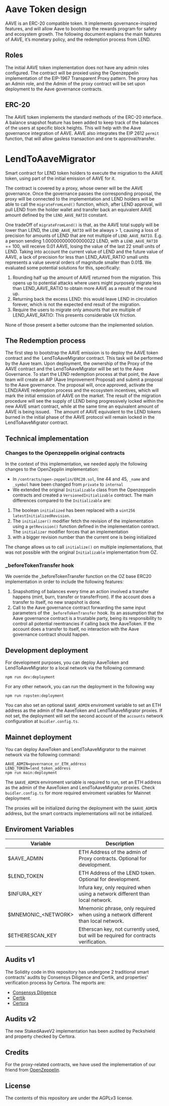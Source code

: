 # Aave Token design

AAVE is an ERC-20 compatible token. It implements governance-inspired features, and will allow Aave to bootstrap the rewards program for safety and ecosystem growth.
The following document explains the main features of AAVE, it’s monetary policy, and the redemption process from LEND.

## Roles

The initial AAVE token implementation does not have any admin roles configured. The contract will be proxied using the Openzeppelin implementation of the EIP-1967 Transparent Proxy pattern. The proxy has an Admin role, and the Admin of the proxy contract will be set upon deployment to the Aave governance contracts.

## ERC-20

The AAVE token implements the standard methods of the ERC-20 interface. A balance snapshot feature has been added to keep track of the balances of the users at specific block heights. This will help with the Aave governance integration of AAVE.
AAVE also integrates the EIP 2612 `permit` function, that will allow gasless transaction and one tx approval/transfer.

# LendToAaveMigrator

Smart contract for LEND token holders to execute the migration to the AAVE token, using part of the initial emission of AAVE for it.

The contract is covered by a proxy, whose owner will be the AAVE governance. Once the governance passes the corresponding proposal, the proxy will be connected to the implementation and LEND holders will be able to call the `migrateFromLend()` function, which, after LEND approval, will pull LEND from the holder wallet and transfer back an equivalent AAVE amount defined by the `LEND_AAVE_RATIO` constant.

One tradeOff of `migrateFromLend()` is that, as the AAVE total supply will be lower than LEND, the `LEND_AAVE_RATIO` will be always > 1, causing a loss of precision for amounts of LEND that are not multiple of `LEND_AAVE_RATIO`. E.g. a person sending 1.000000000000000022 LEND, with a `LEND_AAVE_RATIO` == 100, will receive 0.01 AAVE, losing the value of the last 22 small units of LEND.
Taking into account the current value of LEND and the future value of AAVE, a lack of precision for less than LEND_AAVE_RATIO small units represents a value several orders of magnitude smaller than 0.01\$. We evaluated some potential solutions for this, specifically:

1. Rounding half up the amount of AAVE returned from the migration. This opens up to potential attacks where users might purposely migrate less than LEND_AAVE_RATIO to obtain more AAVE as a result of the round up.
2. Returning back the excess LEND: this would leave LEND in circulation forever, which is not the expected end result of the migration.
3. Require the users to migrate only amounts that are multiple of LEND_AAVE_RATIO: This presents considerable UX friction.

None of those present a better outcome than the implemented solution.

## The Redemption process

The first step to bootstrap the AAVE emission is to deploy the AAVE token contract and the  LendToAaveMigrator contract. This task will be performed by the Aave team. Upon deployment, the ownership of the Proxy of the AAVE contract and the LendToAaveMigrator will be set to the Aave Governance. To start the LEND redemption process at that point, the Aave team will create an AIP (Aave Improvement Proposal) and submit a proposal to the Aave governance. The proposal will, once approved, activate the LEND/AAVE redemption process and the ecosystem incentives, which will mark the initial emission of AAVE on the market.
The result of the migration procedure will see the supply of LEND being progressively locked within the new AAVE smart contract, while at the same time an equivalent amount of AAVE is being issued.  
The amount of AAVE equivalent to the LEND tokens burned in the initial phase of the AAVE protocol will remain locked in the LendToAaveMigrator contract.

## Technical implementation

### Changes to the Openzeppelin original contracts

In the context of this implementation, we needed apply the following changes to the OpenZepplin implementation:

- In `/contracts/open-zeppelin/ERC20.sol`, line 44 and 45, `_name` and `_symbol` have been changed from `private` to `internal`
- We extended the original `Initializable` class from the Openzeppelin contracts and created a `VersionedInitializable` contract. The main differences compared to the `Initializable` are:

1. The boolean `initialized` has been replaced with a `uint256 latestInitializedRevision`.
2. The `initializer()` modifier fetch the revision of the implementation using a `getRevision()` function defined in the implementation contract. The `initializer` modifier forces that an implementation
3. with a bigger revision number than the current one is being initialized

The change allows us to call `initialize()` on multiple implementations, that was not possible with the original `Initializable` implementation from OZ.

### \_beforeTokenTransfer hook

We override the \_beforeTokenTransfer function on the OZ base ERC20 implementation in order to include the following features:

1. Snapshotting of balances every time an action involved a transfer happens (mint, burn, transfer or transferFrom). If the account does a transfer to itself, no new snapshot is done.
2. Call to the Aave governance contract forwarding the same input parameters of the `_beforeTokenTransfer` hook. Its an assumption that the Aave governance contract is a trustable party, being its responsibility to control all potential reentrancies if calling back the AaveToken. If the account does a transfer to itself, no interaction with the Aave governance contract should happen.

## Development deployment

For development purposes, you can deploy AaveToken and LendToAaveMigrator to a local network via the following command:

```
npm run dev:deployment
```

For any other network, you can run the deployment in the following way

```
npm run ropsten:deployment
```

You can also set an optional `$AAVE_ADMIN` enviroment variable to set an ETH address as the admin of the AaveToken and LendToAaveMigrator proxies. If not set, the deployment will set the second account of the `accounts` network configuration at `buidler.config.ts`.

## Mainnet deployment

You can deploy AaveToken and LendToAaveMigrator to the mainnet network via the following command:

```
AAVE_ADMIN=governance_or_ETH_address
LEND_TOKEN=lend_token_address
npm run main:deployment
```

The `$AAVE_ADMIN` enviroment variable is required to run, set an ETH address as the admin of the AaveToken and LendToAaveMigrator proxies. Check `buidler.config.ts` for more required enviroment variables for Mainnet deployment.

The proxies will be initialized during the deployment with the `$AAVE_ADMIN` address, but the smart contracts implementations will not be initialized.

## Enviroment Variables

| Variable                | Description                                                                         |
| ----------------------- | ----------------------------------------------------------------------------------- |
| \$AAVE_ADMIN            | ETH Address of the admin of Proxy contracts. Optional for development.              |
| \$LEND_TOKEN            | ETH Address of the LEND token. Optional for development.                            |
| \$INFURA_KEY            | Infura key, only required when using a network different than local network.        |
| \$MNEMONIC\_\<NETWORK\> | Mnemonic phrase, only required when using a network different than local network.   |
| \$ETHERESCAN_KEY        | Etherscan key, not currently used, but will be required for contracts verification. |

## Audits v1

The Solidity code in this repository has undergone 2 traditional smart contracts' audits by Consensys Diligence and Certik, and properties' verification process by Certora. The reports are:
- [Consensys Diligence](https://diligence.consensys.net/audits/2020/07/aave-token/)
- [Certik](audits/AaveTokenReport_CertiK.pdf)
- [Certora](audits/AaveTokenVerification_by_Certora.pdf)

## Audits v2

The new StakedAaveV2 implementation has been audited by Peckshield and property checked by Certora.

## Credits

For the proxy-related contracts, we have used the implementation of our friend from [OpenZeppelin](https://github.com/OpenZeppelin/openzeppelin-sdk/).

## License

The contents of this repository are under the AGPLv3 license.
